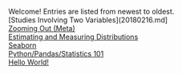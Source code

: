 Welcome! Entries are listed from newest to oldest.  
[Studies Involving Two Variables](20180216.md]  
[Zooming Out (Meta)](20180208_2.md)  
[Estimating and Measuring Distributions](20180208.md)  
[Seaborn](20180207.md)  
[Python/Pandas/Statistics 101](20180206.md)  
[Hello World!](hello_world.md)
